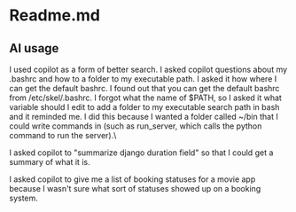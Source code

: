 # Readme.md

## AI usage
I used copilot as a form of better search. I asked copilot questions about my .bashrc and how to a folder to my executable path. 
I asked it how where I can get the default bashrc. I found out that you can get the default bashrc from 
/etc/skel/.bashrc. I forgot what the name of $PATH, so I asked it what variable should I edit to add a folder
to my executable search path in bash and it reminded me. I did this because I wanted a folder called ~/bin that 
I could write commands in (such as run_server, which calls the python command to run the server).\

I asked copilot to "summarize django duration field" so that I could get a summary of what it is.  

I asked copilot to give me a list of booking statuses for a movie 
app because I wasn't sure what sort of statuses showed up on a 
booking system. 

